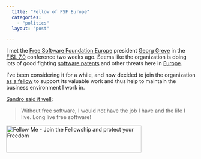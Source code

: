 ```yaml
---
  title: "Fellow of FSF Europe"
  categories: 
    - "politics"
  layout: "post"

---
```

I met the [Free Software Foundation Europe][1] president [Georg Greve][2] in the [FISL 7.0][3] conference two weeks ago. Seems like the organization is doing lots of good fighting [software patents][4] and other threats here in [Europe][5].

I've been considering it for a while, and now decided to join the organization [as a fellow][6] to support its valuable work and thus help to maintain the business environment I work in.

[Sandro said it well][7]:

> Without free software, I would not have the job I have and the life I live. Long live free software!

<a href="http://www.fsfe.org/en"><img src="https://d2vqpl3tx84ay5.cloudfront.net/fellow_me_for_a_free_information_society_banner_imagelarge.png" border="0" height="73" width="360" alt="Fellow Me - Join the Fellowship and protect your Freedom" title="Fellow Me - Join the Fellowship and protect your Freedom" /></a>

[1]: http://www.fsfeurope.org/
[2]: http://www.fsfe.org/en/fellows/greve/freedom_bits
[3]: http://fisl.softwarelivre.org/7.0/
[4]: http://bergie.iki.fi/blog/no-to-european-software-patents/
[5]: http://en.wikipedia.org/wiki/European_Union
[6]: http://www.fsfe.org/en
[7]: http://sandro.groganz.com/weblog/fellow_of_free_software_foundation_europe
